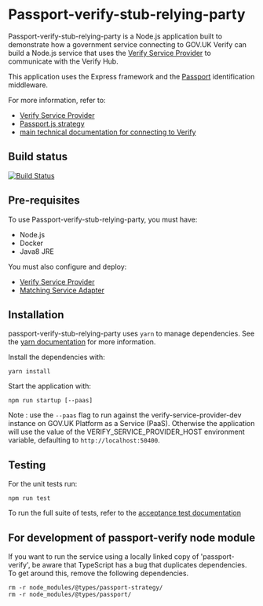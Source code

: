 Passport-verify-stub-relying-party
==================================

Passport-verify-stub-relying-party is a Node.js application built to demonstrate how a government service connecting to GOV.UK Verify can build a Node.js service that uses the [Verify Service Provider](https://github.com/alphagov/verify-service-provider) to communicate with the Verify Hub. 

This application uses the Express framework and the [Passport](https://www.npmjs.com/package/passport) identification middleware.

For more information, refer to:

* [Verify Service Provider](https://github.com/alphagov/verify-service-provider)
* [Passport.js strategy](https://www.npmjs.com/package/passport-verify)
* [main technical documentation for connecting to Verify](http://alphagov.github.io/rp-onboarding-tech-docs/index.html)

Build status
------------
[![Build Status](https://travis-ci.org/alphagov/passport-verify-stub-relying-party.svg?branch=master)](https://travis-ci.org/alphagov/passport-verify-stub-relying-party)

Pre-requisites
--------------
To use Passport-verify-stub-relying-party, you must have:

* Node.js
* Docker
* Java8 JRE 

You must also configure and deploy:

* [Verify Service Provider](https://github.com/alphagov/verify-service-provider)
* [Matching Service Adapter](http://alphagov.github.io/rp-onboarding-tech-docs/pages/msa/msa.html)

Installation
------------

passport-verify-stub-relying-party uses `yarn` to manage dependencies. See the [yarn documentation](https://yarnpkg.com/en/) for more information. 

Install the dependencies with:

```
yarn install
```

Start the application with:

```
npm run startup [--paas]
```

Note : use the ```--paas``` flag to run against the verify-service-provider-dev instance on GOV.UK Platform as a Service (PaaS). Otherwise the application will use the value of the VERIFY_SERVICE_PROVIDER_HOST environment variable, defaulting to `http://localhost:50400`.

Testing
-------

For the unit tests run:
```
npm run test
```

To run the full suite of tests, refer to the [acceptance test documentation](/docs/development/Running_Acceptance_Tests.md)

For development of passport-verify node module
----------------------------------------------
If you want to run the service using a locally linked copy of 'passport-verify', be aware that TypeScript has a bug that duplicates dependencies. To get around this,  remove the following dependencies.

```
rm -r node_modules/@types/passport-strategy/
rm -r node_modules/@types/passport/
```
